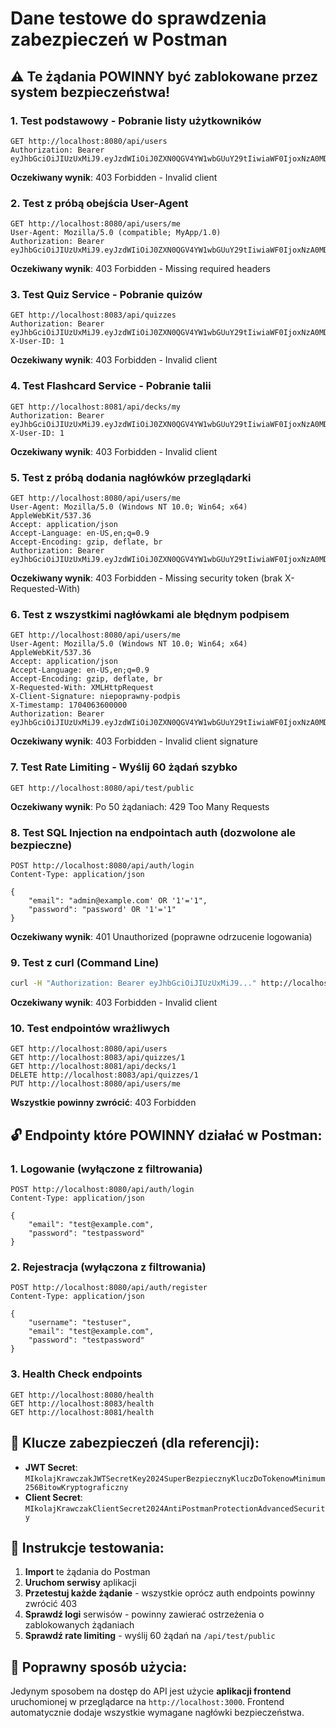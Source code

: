 # Dane testowe do sprawdzenia zabezpieczeń w Postman

## ⚠️ Te żądania POWINNY być zablokowane przez system bezpieczeństwa!

### 1. Test podstawowy - Pobranie listy użytkowników
```
GET http://localhost:8080/api/users
Authorization: Bearer eyJhbGciOiJIUzUxMiJ9.eyJzdWIiOiJ0ZXN0QGV4YW1wbGUuY29tIiwiaWF0IjoxNzA0MDYzNjAwLCJleHAiOjE3MDQxNTAwMDB9
```
**Oczekiwany wynik**: 403 Forbidden - Invalid client

### 2. Test z próbą obejścia User-Agent
```
GET http://localhost:8080/api/users/me
User-Agent: Mozilla/5.0 (compatible; MyApp/1.0)
Authorization: Bearer eyJhbGciOiJIUzUxMiJ9.eyJzdWIiOiJ0ZXN0QGV4YW1wbGUuY29tIiwiaWF0IjoxNzA0MDYzNjAwLCJleHAiOjE3MDQxNTAwMDB9
```
**Oczekiwany wynik**: 403 Forbidden - Missing required headers

### 3. Test Quiz Service - Pobranie quizów
```
GET http://localhost:8083/api/quizzes
Authorization: Bearer eyJhbGciOiJIUzUxMiJ9.eyJzdWIiOiJ0ZXN0QGV4YW1wbGUuY29tIiwiaWF0IjoxNzA0MDYzNjAwLCJleHAiOjE3MDQxNTAwMDB9
X-User-ID: 1
```
**Oczekiwany wynik**: 403 Forbidden - Invalid client

### 4. Test Flashcard Service - Pobranie talii
```
GET http://localhost:8081/api/decks/my
Authorization: Bearer eyJhbGciOiJIUzUxMiJ9.eyJzdWIiOiJ0ZXN0QGV4YW1wbGUuY29tIiwiaWF0IjoxNzA0MDYzNjAwLCJleHAiOjE3MDQxNTAwMDB9
X-User-ID: 1
```
**Oczekiwany wynik**: 403 Forbidden - Invalid client

### 5. Test z próbą dodania nagłówków przeglądarki
```
GET http://localhost:8080/api/users/me
User-Agent: Mozilla/5.0 (Windows NT 10.0; Win64; x64) AppleWebKit/537.36
Accept: application/json
Accept-Language: en-US,en;q=0.9
Accept-Encoding: gzip, deflate, br
Authorization: Bearer eyJhbGciOiJIUzUxMiJ9.eyJzdWIiOiJ0ZXN0QGV4YW1wbGUuY29tIiwiaWF0IjoxNzA0MDYzNjAwLCJleHAiOjE3MDQxNTAwMDB9
```
**Oczekiwany wynik**: 403 Forbidden - Missing security token (brak X-Requested-With)

### 6. Test z wszystkimi nagłówkami ale błędnym podpisem
```
GET http://localhost:8080/api/users/me
User-Agent: Mozilla/5.0 (Windows NT 10.0; Win64; x64) AppleWebKit/537.36
Accept: application/json
Accept-Language: en-US,en;q=0.9
Accept-Encoding: gzip, deflate, br
X-Requested-With: XMLHttpRequest
X-Client-Signature: niepoprawny-podpis
X-Timestamp: 1704063600000
Authorization: Bearer eyJhbGciOiJIUzUxMiJ9.eyJzdWIiOiJ0ZXN0QGV4YW1wbGUuY29tIiwiaWF0IjoxNzA0MDYzNjAwLCJleHAiOjE3MDQxNTAwMDB9
```
**Oczekiwany wynik**: 403 Forbidden - Invalid client signature

### 7. Test Rate Limiting - Wyślij 60 żądań szybko
```
GET http://localhost:8080/api/test/public
```
**Oczekiwany wynik**: Po 50 żądaniach: 429 Too Many Requests

### 8. Test SQL Injection na endpointach auth (dozwolone ale bezpieczne)
```
POST http://localhost:8080/api/auth/login
Content-Type: application/json

{
    "email": "admin@example.com' OR '1'='1",
    "password": "password' OR '1'='1"
}
```
**Oczekiwany wynik**: 401 Unauthorized (poprawne odrzucenie logowania)

### 9. Test z curl (Command Line)
```bash
curl -H "Authorization: Bearer eyJhbGciOiJIUzUxMiJ9..." http://localhost:8080/api/users/me
```
**Oczekiwany wynik**: 403 Forbidden - Invalid client

### 10. Test endpointów wrażliwych
```
GET http://localhost:8080/api/users
GET http://localhost:8083/api/quizzes/1
GET http://localhost:8081/api/decks/1
DELETE http://localhost:8083/api/quizzes/1
PUT http://localhost:8080/api/users/me
```
**Wszystkie powinny zwrócić**: 403 Forbidden

## 🔓 Endpointy które POWINNY działać w Postman:

### 1. Logowanie (wyłączone z filtrowania)
```
POST http://localhost:8080/api/auth/login
Content-Type: application/json

{
    "email": "test@example.com",
    "password": "testpassword"
}
```

### 2. Rejestracja (wyłączona z filtrowania)
```
POST http://localhost:8080/api/auth/register
Content-Type: application/json

{
    "username": "testuser",
    "email": "test@example.com", 
    "password": "testpassword"
}
```

### 3. Health Check endpoints
```
GET http://localhost:8080/health
GET http://localhost:8083/health
GET http://localhost:8081/health
```

## 🔧 Klucze zabezpieczeń (dla referencji):

- **JWT Secret**: `MIkolajKrawczakJWTSecretKey2024SuperBezpiecznyKluczDoTokenowMinimum256BitowKryptograficzny`
- **Client Secret**: `MIkolajKrawczakClientSecret2024AntiPostmanProtectionAdvancedSecurity`

## 📝 Instrukcje testowania:

1. **Import** te żądania do Postman
2. **Uruchom serwisy** aplikacji
3. **Przetestuj każde żądanie** - wszystkie oprócz auth endpoints powinny zwrócić 403
4. **Sprawdź logi** serwisów - powinny zawierać ostrzeżenia o zablokowanych żądaniach
5. **Sprawdź rate limiting** - wyślij 60 żądań na `/api/test/public`

## 🎯 Poprawny sposób użycia:

Jedynym sposobem na dostęp do API jest użycie **aplikacji frontend** uruchomionej w przeglądarce na `http://localhost:3000`. Frontend automatycznie dodaje wszystkie wymagane nagłówki bezpieczeństwa. 